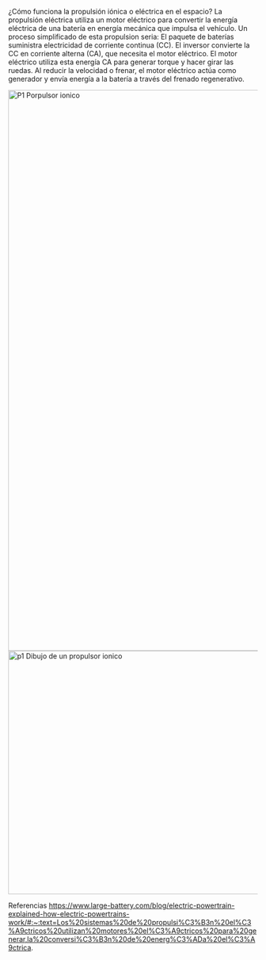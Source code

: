 ¿Cómo funciona la propulsión iónica o eléctrica en el espacio?
La propulsión eléctrica utiliza un motor eléctrico para convertir la energía eléctrica de una batería en energía mecánica que impulsa el vehículo.
Un proceso simplificado de esta propulsion seria:
El paquete de baterías suministra electricidad de corriente continua (CC).
El inversor convierte la CC en corriente alterna (CA), que necesita el motor eléctrico.
El motor eléctrico utiliza esta energía CA para generar torque y hacer girar las ruedas.
Al reducir la velocidad o frenar, el motor eléctrico actúa como generador y envía energía a la batería a través del frenado regenerativo.

<img width="1600" height="1131" alt="P1 Porpulsor ionico" src="https://github.com/user-attachments/assets/cefda65c-729f-4c31-bcbe-92c74d8236fd" />
<img width="738" height="491" alt="p1 Dibujo de un propulsor ionico" src="https://github.com/user-attachments/assets/8b6c52af-27f8-4708-b11e-32fc2f503048" />

Referencias
https://www.large-battery.com/blog/electric-powertrain-explained-how-electric-powertrains-work/#:~:text=Los%20sistemas%20de%20propulsi%C3%B3n%20el%C3%A9ctricos%20utilizan%20motores%20el%C3%A9ctricos%20para%20generar,la%20conversi%C3%B3n%20de%20energ%C3%ADa%20el%C3%A9ctrica.
